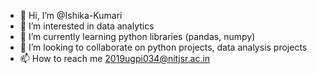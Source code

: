 - 👋 Hi, I’m @Ishika-Kumari
- 👀 I’m interested in data analytics
- 🌱 I’m currently learning python libraries (pandas, numpy)
- 💞️ I’m looking to collaborate on python projects, data analysis projects
- 📫 How to reach me 2019ugpi034@nitjsr.ac.in

<!---
Ishika-Kumari/Ishika-Kumari is a ✨ special ✨ repository because its `README.md` (this file) appears on your GitHub profile.
You can click the Preview link to take a look at your changes.
--->
